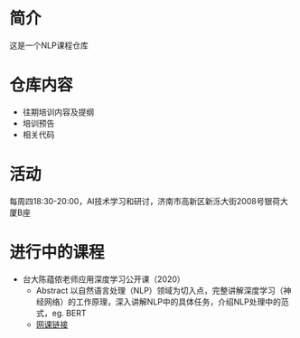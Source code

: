 # 简介
这是一个NLP课程仓库
# 仓库内容
- 往期培训内容及提纲
- 培训预告
- 相关代码
# 活动
每周四18:30-20:00，AI技术学习和研讨，济南市高新区新泺大街2008号银荷大厦B座
# 进行中的课程
- 台大陈蕴侬老师应用深度学习公开课（2020）
    - Abstract
         以自然语言处理（NLP）领域为切入点，完整讲解深度学习（神经网络）的工作原理，深入讲解NLP中的具体任务，介绍NLP处理中的范式，eg. BERT
   - [网课链接](https://www.bilibili.com/video/BV1Mi4y1V7A1?p=5)
